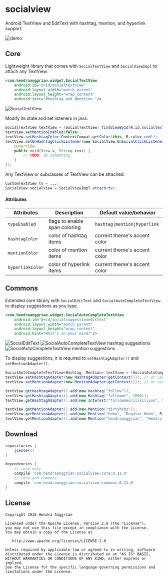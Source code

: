 socialview
==========
Android TextView and EditText with hashtag, mention, and hyperlink support.

![demo][demo]

Core
----
Lightweight library that comes with `SocialTextView` and `SocialViewImpl` to attach any TextView.
```xml
<com.hendraanggrian.widget.SocialTextView
    android:id="@+id/socialtextview"
    android:layout_width="match_parent"
    android:layout_height="wrap_content"
    android:text="#hashtag and @mention."/>
```

![SocialTextView][core1]

Modify its state and set listeners in java.
```java
SocialTextView textView = (SocialTextView) findViewById(R.id.socialtextview);
textView.setMentionEnabled(false);
textView.setHashtagColor(ContextCompat.getColor(this, R.color.red));
textView.setOnHashtagClickListener(new SocialView.OnSocialClickListener() {
    @Override
    public void(View v, String text) {
        // TODO: do something
    }
});
```

Any TextView or subclasses of TextView can be attached.
```java
CustomTextView tv = ...;
SocialView socialView = SocialViewImpl.attach(tv);
```

#### Attributes
| Attributes       | Description                      | Default value/behavior        |
|------------------|----------------------------------|-------------------------------|
| `typeEnabled`    | flags to enable span coloring    | `hashtag\|mention\|hyperlink` |
| `hashtagColor`   | color of hashtag items           | current theme's accent color  |
| `mentionColor`   | color of mention items           | current theme's accent color  |
| `hyperlinkColor` | color of hyperlink items         | current theme's accent color  |

Commons
-------
Extended core library with `SocialEditText` and `SocialAutoCompleteTextView` to display suggestions as you type.
```xml
<com.hendraanggrian.widget.SocialAutoCompleteTextView
    android:id="@+id/socialsuggestionedittext"
    android:layout_width="match_parent"
    android:layout_height="wrap_content"
    android:hint="What's on your mind?"/>
```

![SocialEditText][commons1] ![SocialAutoCompleteTextView hashtag suggestions][commons2] ![SocialAutoCompleteTextView mention suggestions][commons3]

To display suggestions, it is required to `setHashtagAdapter()` and `setMentionAdapter()`.
```java
SocialAutoCompleteTextView<Hashtag, Mention> textView = (SocialAutoCompleteTextView) findViewById(R.id.socialsuggestionedittext);
textView.setHashtagAdapter(new HashtagAdapter(getContext())); // or use custom adapter
textView.setMentionAdapter(new MentionAdapter(getContext())); // or use custom adapter

textView.getHashtagAdapter().add(new Hashtag("follow"));
textView.getHashtagAdapter().add(new Hashtag("followme", 1000));
textView.getHashtagAdapter().add(new Interest("followmeorillkillyou", 500));

textView.getMentionAdapter().add(new Mention("dirtyhobo"));
textView.getMentionAdapter().add(new Mention("hobo", "Regular Hobo", R.mipmap.ic_launcher));
textView.getMentionAdapter().add(new Mention("hendraanggrian", "Hendra Anggrian", "https://avatars0.githubusercontent.com/u/11507430?v=3&s=460"));
```

Download
--------
```gradle
repositories {
    jcenter()
}

dependencies {
    // core only
    compile 'com.hendraanggrian:socialview-core:0.11.0'
    // core and commons
    compile 'com.hendraanggrian:socialview-commons:0.11.0'
}
```

License
-------
    Copyright 2016 Hendra Anggrian

    Licensed under the Apache License, Version 2.0 (the "License");
    you may not use this file except in compliance with the License.
    You may obtain a copy of the License at

       http://www.apache.org/licenses/LICENSE-2.0

    Unless required by applicable law or agreed to in writing, software
    distributed under the License is distributed on an "AS IS" BASIS,
    WITHOUT WARRANTIES OR CONDITIONS OF ANY KIND, either express or implied.
    See the License for the specific language governing permissions and
    limitations under the License.
    
[demo]: /art/demo.gif
[core1]: /art/ss_core1.jpg
[commons1]: /art/ss_commons1.jpg
[commons2]: /art/ss_commons2.jpg
[commons3]: /art/ss_commons3.jpg